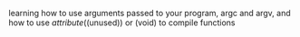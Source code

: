 learning how to use arguments passed to your program, argc and argv, and how to use _attribute_((unused)) or (void) to compile functions
